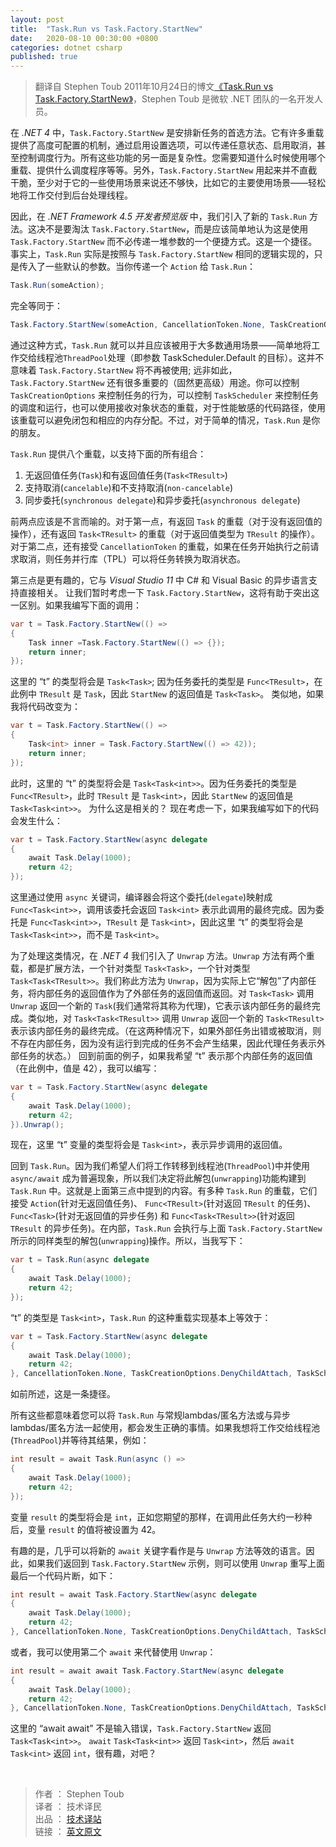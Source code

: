 ```yaml
---
layout: post
title:  "Task.Run vs Task.Factory.StartNew"
date:   2020-08-10 00:30:00 +0800
categories: dotnet csharp
published: true
---
```


> 翻译自 Stephen Toub 2011年10月24日的博文[《Task.Run vs Task.Factory.StartNew》](https://devblogs.microsoft.com/pfxteam/task-run-vs-task-factory-startnew/)，Stephen Toub 是微软 .NET 团队的一名开发人员。

在 *.NET 4* 中，`Task.Factory.StartNew` 是安排新任务的首选方法。它有许多重载提供了高度可配置的机制，通过启用设置选项，可以传递任意状态、启用取消，甚至控制调度行为。所有这些功能的另一面是复杂性。您需要知道什么时候使用哪个重载、提供什么调度程序等等。另外，`Task.Factory.StartNew` 用起来并不直截干脆，至少对于它的一些使用场景来说还不够快，比如它的主要使用场景——轻松地将工作交付到后台处理线程。 

因此，在 *.NET Framework 4.5 开发者预览版* 中，我们引入了新的 `Task.Run` 方法。这决不是要淘汰 `Task.Factory.StartNew`，而是应该简单地认为这是使用 `Task.Factory.StartNew` 而不必传递一堆参数的一个便捷方式。这是一个捷径。事实上，`Task.Run` 实际是按照与 `Task.Factory.StartNew` 相同的逻辑实现的，只是传入了一些默认的参数。当你传递一个 `Action` 给 `Task.Run`：

```csharp
Task.Run(someAction);
```

完全等同于：

```csharp
Task.Factory.StartNew(someAction, CancellationToken.None, TaskCreationOptions.DenyChildAttach, TaskScheduler.Default);
```

通过这种方式，`Task.Run` 就可以并且应该被用于大多数通用场景——简单地将工作交给线程池`ThreadPool`处理（即参数 TaskScheduler.Default 的目标）。这并不意味着 `Task.Factory.StartNew` 将不再被使用; 远非如此，`Task.Factory.StartNew` 还有很多重要的（固然更高级）用途。你可以控制 `TaskCreationOptions` 来控制任务的行为，可以控制 `TaskScheduler` 来控制任务的调度和运行，也可以使用接收对象状态的重载，对于性能敏感的代码路径，使用该重载可以避免闭包和相应的内存分配。不过，对于简单的情况，`Task.Run` 是你的朋友。

`Task.Run` 提供八个重载，以支持下面的所有组合：

1. 无返回值任务(`Task`)和有返回值任务(`Task<TResult>`)
2. 支持取消(`cancelable`)和不支持取消(`non-cancelable`)
3. 同步委托(`synchronous delegate`)和异步委托(`asynchronous delegate`)

前两点应该是不言而喻的。对于第一点，有返回 `Task` 的重载（对于没有返回值的操作），还有返回 `Task<TResult>` 的重载（对于返回值类型为 `TResult` 的操作）。对于第二点，还有接受 `CancellationToken` 的重载，如果在任务开始执行之前请求取消，则任务并行库（TPL）可以将任务转换为取消状态。

第三点是更有趣的，它与 *Visual Studio 11* 中 C# 和 Visual Basic 的异步语言支持直接相关。 让我们暂时考虑一下 `Task.Factory.StartNew`，这将有助于突出这一区别。如果我编写下面的调用：

```csharp
var t = Task.Factory.StartNew(() =>
{
    Task inner =Task.Factory.StartNew(() => {});
    return inner;
});
```

这里的 “t” 的类型将会是 `Task<Task>`; 因为任务委托的类型是 `Func<TResult>`，在此例中 `TResult` 是 `Task`，因此 `StartNew` 的返回值是 `Task<Task>`。 类似地，如果我将代码改变为：

```csharp
var t = Task.Factory.StartNew(() => 
{ 
    Task<int> inner = Task.Factory.StartNew(() => 42)); 
    return inner; 
});
```

此时，这里的 “t” 的类型将会是 `Task<Task<int>>`。因为任务委托的类型是 `Func<TResult>`，此时 `TResult` 是 `Task<int>`，因此 `StartNew` 的返回值是 `Task<Task<int>>`。 为什么这是相关的？ 现在考虑一下，如果我编写如下的代码会发生什么：

```csharp
var t = Task.Factory.StartNew(async delegate
{
    await Task.Delay(1000);
    return 42;
});
```

这里通过使用 `async` 关键词，编译器会将这个委托(`delegate`)映射成 `Func<Task<int>>`，调用该委托会返回 `Task<int>` 表示此调用的最终完成。因为委托是 `Func<Task<int>>`，`TResult` 是 `Task<int>`，因此这里 “t” 的类型将会是 `Task<Task<int>>`，而不是 `Task<int>`。

为了处理这类情况，在 *.NET 4* 我们引入了 `Unwrap` 方法。`Unwrap` 方法有两个重载，都是扩展方法，一个针对类型 `Task<Task>`，一个针对类型 `Task<Task<TResult>>`。我们称此方法为 `Unwrap`，因为实际上它“解包”了内部任务，将内部任务的返回值作为了外部任务的返回值而返回。对 `Task<Task>` 调用 `Unwrap` 返回一个新的 `Task`(我们通常将其称为代理)，它表示该内部任务的最终完成。类似地，对 `Task<Task<TResult>>` 调用 `Unwrap` 返回一个新的 `Task<TResult>` 表示该内部任务的最终完成。（在这两种情况下，如果外部任务出错或被取消，则不存在内部任务，因为没有运行到完成的任务不会产生结果，因此代理任务表示外部任务的状态。） 回到前面的例子，如果我希望 “t” 表示那个内部任务的返回值（在此例中，值是 42），我可以编写：

```csharp
var t = Task.Factory.StartNew(async delegate
{
    await Task.Delay(1000);
    return 42;
}).Unwrap();
```

现在，这里 “t” 变量的类型将会是 `Task<int>`，表示异步调用的返回值。

回到 `Task.Run`。因为我们希望人们将工作转移到线程池(`ThreadPool`)中并使用 `async/await` 成为普遍现象，所以我们决定将此解包(`unwrapping`)功能构建到 `Task.Run` 中。这就是上面第三点中提到的内容。有多种 `Task.Run` 的重载，它们接受 `Action`(针对无返回值任务)、 `Func<TResult>`(针对返回 `TResult` 的任务)、`Func<Task>`(针对无返回值的异步任务) 和 `Func<Task<TResult>>`(针对返回 `TResult` 的异步任务)。在内部，`Task.Run` 会执行与上面 `Task.Factory.StartNew` 所示的同样类型的解包(`unwrapping`)操作。所以，当我写下：

```csharp
var t = Task.Run(async delegate
{
    await Task.Delay(1000);
    return 42;
});
```

“t” 的类型是 `Task<int>`，`Task.Run` 的这种重载实现基本上等效于：

```csharp
var t = Task.Factory.StartNew(async delegate
{
    await Task.Delay(1000); 
    return 42;
}, CancellationToken.None, TaskCreationOptions.DenyChildAttach, TaskScheduler.Default).Unwrap();
```

如前所述，这是一条捷径。

所有这些都意味着您可以将 `Task.Run` 与常规lambdas/匿名方法或与异步lambdas/匿名方法一起使用，都会发生正确的事情。如果我想将工作交给线程池(`ThreadPool`)并等待其结果，例如：

```csharp
int result = await Task.Run(async () =>
{
    await Task.Delay(1000);
    return 42;
});
```

变量 `result` 的类型将会是 `int`，正如您期望的那样，在调用此任务大约一秒种后，变量 `result` 的值将被设置为 42。

有趣的是，几乎可以将新的 `await` 关键字看作是与 `Unwrap` 方法等效的语言。因此，如果我们返回到 `Task.Factory.StartNew` 示例，则可以使用 `Unwrap` 重写上面最后一个代码片断，如下：

```csharp
int result = await Task.Factory.StartNew(async delegate
{
    await Task.Delay(1000);
    return 42;
}, CancellationToken.None, TaskCreationOptions.DenyChildAttach, TaskScheduler.Default).Unwrap();
```

或者，我可以使用第二个 `await` 来代替使用 `Unwrap`：

```csharp
int result = await await Task.Factory.StartNew(async delegate
{
    await Task.Delay(1000);
    return 42;
}, CancellationToken.None, TaskCreationOptions.DenyChildAttach, TaskScheduler.Default);
```

这里的 “await await” 不是输入错误，`Task.Factory.StartNew` 返回 `Task<Task<int>>`。 `await` `Task<Task<int>>` 返回 `Task<int>`，然后 `await` `Task<int>` 返回 `int`，很有趣，对吧？


<br/>

> 作者 ： Stephen Toub <br/>
> 译者 ： 技术译民 <br/>
> 出品 ： [技术译站](https://ittranslator.cn/) <br/>
> 链接 ： [英文原文](https://devblogs.microsoft.com/pfxteam/task-run-vs-task-factory-startnew/)
